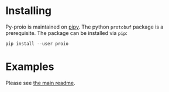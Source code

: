# Installing
Py-proio is maintained on [pipy](https://pypi.python.org/pypi/proio).  The
python `protobuf` package is a prerequisite.  The package can be installed via
`pip`:
```shell
pip install --user proio
```

# Examples
Please see [the main readme](../README.md).
